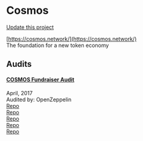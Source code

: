 
# Cosmos

[Update this project](https://github.com/ConsenSys/blockchainSecurityDB/edit/master/projects/cosmos.json)
  
[https://cosmos.network/](https://cosmos.network/)<br>
The foundation for a new token economy


## Audits



#### [COSMOS Fundraiser Audit](https://blog.openzeppelin.com/cosmos-fundraiser-audit-7543a57335a4/)

April, 2017<br>
Audited by: OpenZeppelin<br>
[Repo](https://github.com/cosmos/fundraiser-lib/blob/693cf3f32e9fd679216372876dda86fa57a3277e/src/truffle/contracts/Fundraiser.sol)<br>[Repo](https://github.com/cosmos/fundraiser-lib/tree/426425dfc296060a9b87830e69e19ae8a6d444c0)<br>[Repo](https://github.com/cosmos/fundraiser/tree/042878f156e2b0764bdf92c99c9f3b4d9d7d9276)<br>[Repo](https://github.com/cosmos/fundraiser-cli/tree/ccaeca38b22c1cb06c1ddb9f3abed358284c8beb)<br>[Repo](https://github.com/cosmos/fundraiser-server/tree/04ee062192387b32f7592e62dd8c71531ed8c4db)<br>
      

  



